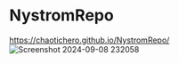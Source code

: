 # NystromRepo
 https://chaotichero.github.io/NystromRepo/
![Screenshot 2024-09-08 232058](https://github.com/user-attachments/assets/0ed8b4a6-65f3-4bd9-9045-f627d50e6f3a)
